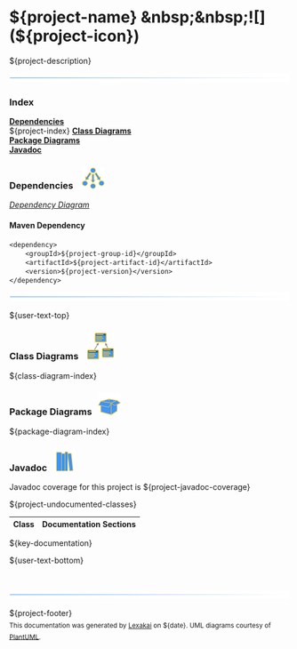 # ${project-name} &nbsp;&nbsp;![](${project-icon})

${project-description}

![](documentation/images/horizontal-line.png)

### Index

[**Dependencies**](#dependencies)  
${project-index}
[**Class Diagrams**](#class-diagrams)  
[**Package Diagrams**](#package-diagrams)  
[**Javadoc**](#javadoc)

### Dependencies &nbsp;&nbsp; ![](documentation/images/dependencies-40.png)

[*Dependency Diagram*](documentation/diagrams/dependencies.svg)

#### Maven Dependency

    <dependency>
        <groupId>${project-group-id}</groupId>
        <artifactId>${project-artifact-id}</artifactId>
        <version>${project-version}</version>
    </dependency>

![](documentation/images/horizontal-line.png)

[//]: # (start-user-text)

${user-text-top}

[//]: # (end-user-text)

### Class Diagrams &nbsp; &nbsp;![](documentation/images/diagram-48.png)

${class-diagram-index}

### Package Diagrams &nbsp;&nbsp;![](documentation/images/box-40.png)

${package-diagram-index}

### Javadoc &nbsp;&nbsp;![](documentation/images/books-40.png)

Javadoc coverage for this project is ${project-javadoc-coverage}

${project-undocumented-classes}

| Class | Documentation Sections |
|---|---|
${key-documentation}

[//]: # (start-user-text)

${user-text-bottom}

[//]: # (end-user-text)

<br/>

![](documentation/images/horizontal-line.png)

${project-footer}  
<sub>This documentation was generated by [Lexakai](https://github.com/Telenav/lexakai) on ${date}. UML diagrams courtesy
of [PlantUML](http://plantuml.com).</sub>

